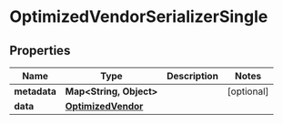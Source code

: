 

# OptimizedVendorSerializerSingle


## Properties

| Name | Type | Description | Notes |
|------------ | ------------- | ------------- | -------------|
|**metadata** | **Map&lt;String, Object&gt;** |  |  [optional] |
|**data** | [**OptimizedVendor**](OptimizedVendor.md) |  |  |



